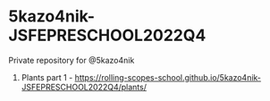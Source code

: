 # 5kazo4nik-JSFEPRESCHOOL2022Q4
Private repository for @5kazo4nik
1) Plants part 1 - https://rolling-scopes-school.github.io/5kazo4nik-JSFEPRESCHOOL2022Q4/plants/
